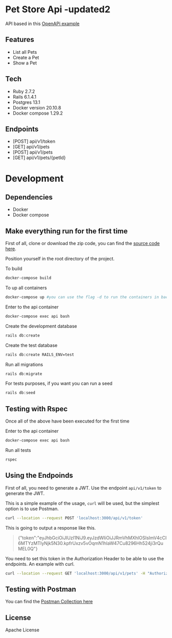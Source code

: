 # Pet Store Api -updated2

API based in this [OpenAPi example][open_api_example]

## Features

- List all Pets
- Create a Pet
- Show a Pet

## Tech
 - Ruby 2.7.2
 - Rails 6.1.4.1
 - Postgres 13.1
 - Docker version 20.10.8
 - Docker compose 1.29.2

## Endpoints

 - [POST] api/v1/token
 - [GET] api/v1/pets
 - [POST] api/v1/pets
 - [GET] api/v1/pets/{petId}

# Development

## Dependencies
 - Docker
 - Docker compose

## Make everything run for the first time

First of all, clone or download the zip code, you can find the [source code here][source_code].

Position yourself in the root directory of the project.

To build
```sh
docker-compose build
```

To up all containers
```sh
docker-compose up #you can use the flag -d to run the containers in background
```

Enter to the api container
```sh
docker-compose exec api bash
```

Create the development database
```sh
rails db:create
```

Create the test database
```sh
rails db:create RAILS_ENV=test
```

Run all migrations
```sh
rails db:migrate
```

For tests purposes, if you want you can run a seed
```sh
rails db:seed
```

## Testing with Rspec

Once all of the above have been executed for the first time

Enter to the api container
```sh
docker-compose exec api bash
```

Run all tests
```sh
rspec
```

## Using the Endpoinds

First of all, you need to generate a JWT. Use the endpoint `api/v1/token` to generate the JWT.

This is a simple example of the usage, `curl` will be used, but the simplest option is to use Postman.

```sh
curl --location --request POST 'localhost:3000/api/v1/token'
```

This is going to output a response like this.
> {"token":"eyJhbGciOiJIUzI1NiJ9.eyJzdWIiOiJJRmVhMXhlOSIsImV4cCI6MTYzMTIyNjk5N30.kpfrUxzv5vOqmN1hlaW47Cu8296Hh524ji3rQuMEL0Q"}

You need to set this token in the Authorization Header to be able to use the endpoints.
An example with curl.

```sh
curl --location --request GET 'localhost:3000/api/v1/pets' -H "Authorization: Bearer eyJhbGciOiJIUzI1NiJ9.eyJzdWIiOiJJRmVhMXhlOSIsImV4cCI6MTYzMTIyNjQ1OH0.AbMbjeFVfhy8sMSrEjnaBchIh1A9V2CgW8rJaebGXjQ"
```

## Testing with Postman
You can find the [Postman Collection here][postman_collection]

## License

Apache License


[//]: # (These are reference links used in the body of this note and get stripped out when the markdown processor does its job. There is no need to format nicely because it shouldn't be seen. Thanks SO - http://stackoverflow.com/questions/4823468/store-comments-in-markdown-syntax)

   [open_api_example]: https://github.com/OAI/OpenAPI-Specification/blob/master/examples/v3.0/petstore.yaml 
   [source_code]: https://github.com/cIvanrc/pet-store-api
   [postman_collection]: https://documenter.getpostman.com/view/5036414/U16jNmBx
